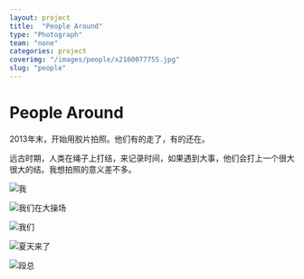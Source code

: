```yaml
---
layout: project
title:  "People Around"
type: "Photograph"
team: "none"
categories: project
coverimg: "/images/people/x2160077755.jpg"
slug: "people"
---
```


<h1>People Around</h1>

<p>2013年末，开始用胶片拍照。他们有的走了，有的还在。</p>
<p>远古时期，人类在绳子上打结，来记录时间，如果遇到大事，他们会打上一个很大很大的结。我想拍照的意义差不多。</p>

![我]({{site.baseurl}}/images/people/x2157606879.jpg)

![我们在大操场]({{site.baseurl}}/images/people/x2158439510.jpg)

![我们]({{site.baseurl}}/images/people/x2160077755.jpg)

![夏天来了]({{site.baseurl}}/images/people/x2162562446.jpg)

![段总]({{site.baseurl}}/images/people/x2162562500.jpg)

